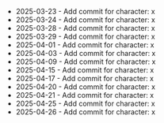 - 2025-03-23 - Add commit for character: x
- 2025-03-24 - Add commit for character: x
- 2025-03-28 - Add commit for character: x
- 2025-03-29 - Add commit for character: x
- 2025-04-01 - Add commit for character: x
- 2025-04-03 - Add commit for character: x
- 2025-04-09 - Add commit for character: x
- 2025-04-15 - Add commit for character: x
- 2025-04-17 - Add commit for character: x
- 2025-04-20 - Add commit for character: x
- 2025-04-21 - Add commit for character: x
- 2025-04-25 - Add commit for character: x
- 2025-04-26 - Add commit for character: x
